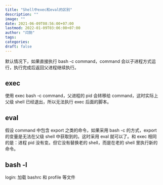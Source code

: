 ```yaml
---
title: "Shell中exec和eval的区别"
description: ""
image: ""
date: 2021-06-09T08:56:00+07:00
lastmod: 2022-01-09T03:06:00+07:00
author: "闫勃"
tags:
categories:
draft: false
---
```


默认情况下，如果直接执行 bash -c command，command 会以子进程方式运行，执行完成后返回父进程继续执行。

## exec

使用 exec bash -c command，父进程的 pid 会转移给 command，这时实际上父级 shell 已经退出，所以无法执行 exec 后面的脚本。

## eval

假设 command 中包含 export 之类的命令，如果采用 bash -c 的方式，export 的变量是无法在父级 shell 中获取到的。这时采用 eval 就可以了。和 exec 相同的是：进程 pid 没有变。但它没有替换老的 shell，而是在老的 shell 里执行新的命令。

## bash -l

login: 加载 bashrc 和 profile 等文件
